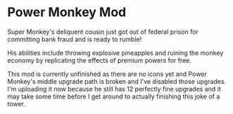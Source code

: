 # Power Monkey Mod
Super Monkey's deliquent cousin just got out of federal prison for committing bank fraud and is ready to rumble!

His abilities include throwing explosive pineapples and ruining the monkey economy by replicating the effects of premium powers for free.

This mod is currently unfinished as there are no icons yet and Power Monkey's middle upgrade path is broken and I've disabled those upgrades. I'm uploading it now because he still has 12 perfectly fine upgrades and it may take some time before I get around to actually finishing this joke of a tower.